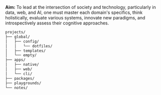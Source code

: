 **Aim:** To lead at the intersection of society and technology, particularly in data, web, and AI, one must master each domain's specifics, think holistically, evaluate various systems, innovate new paradigms, and introspectively assess their cognitive approaches.

```bash
projects/
├── global/
│   ├── config/
│   │   └── dotfiles/
│   ├── templates/
│   └── empty/
├── apps/
│   ├── native/
│   ├── web/
│   └── cli/
├── packages/
├── playgrounds/
└── notes/
```
